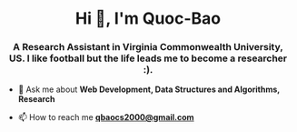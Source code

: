 <h1 align="center">Hi 👋, I'm Quoc-Bao</h1>
<h3 align="center">A Research Assistant in Virginia Commonwealth University, US. I like football but the life leads me to become a researcher :).</h3>


- 💬 Ask me about **Web Development, Data Structures and Algorithms, Research**

- 📫 How to reach me **qbaocs2000@gmail.com**

